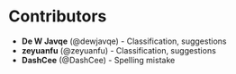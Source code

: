 # Contributors

- **De W Javqe** (@dewjavqe) - Classification, suggestions
- **zeyuanfu** (@zeyuanfu) - Classification, suggestions
- **DashCee** (@DashCee) - Spelling mistake
